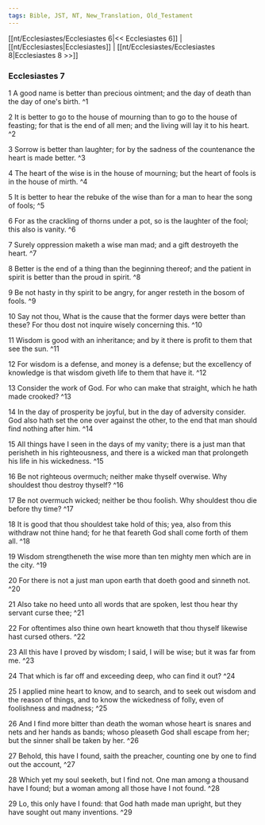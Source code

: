 ```yaml
---
tags: Bible, JST, NT, New_Translation, Old_Testament
---
```


[[nt/Ecclesiastes/Ecclesiastes 6|<< Ecclesiastes 6]] | [[nt/Ecclesiastes|Ecclesiastes]] | [[nt/Ecclesiastes/Ecclesiastes 8|Ecclesiastes 8 >>]]

### Ecclesiastes 7

1 A good name is better than precious ointment; and the day of death than the day of one\'s birth.  ^1

2 It is better to go to the house of mourning than to go to the house of feasting; for that is the end of all men; and the living will lay it to his heart.  ^2

3 Sorrow is better than laughter; for by the sadness of the countenance the heart is made better.  ^3

4 The heart of the wise is in the house of mourning; but the heart of fools is in the house of mirth.  ^4

5 It is better to hear the rebuke of the wise than for a man to hear the song of fools;  ^5

6 For as the crackling of thorns under a pot, so is the laughter of the fool; this also is vanity.  ^6

7 Surely oppression maketh a wise man mad; and a gift destroyeth the heart.  ^7

8 Better is the end of a thing than the beginning thereof; and the patient in spirit is better than the proud in spirit.  ^8

9 Be not hasty in thy spirit to be angry, for anger resteth in the bosom of fools.  ^9

10 Say not thou, What is the cause that the former days were better than these? For thou dost not inquire wisely concerning this.  ^10

11 Wisdom is good with an inheritance; and by it there is profit to them that see the sun.  ^11

12 For wisdom is a defense, and money is a defense; but the excellency of knowledge is that wisdom giveth life to them that have it.  ^12

13 Consider the work of God. For who can make that straight, which he hath made crooked?  ^13

14 In the day of prosperity be joyful, but in the day of adversity consider. God also hath set the one over against the other, to the end that man should find nothing after him.  ^14

15 All things have I seen in the days of my vanity; there is a just man that perisheth in his righteousness, and there is a wicked man that prolongeth his life in his wickedness.  ^15

16 Be not righteous overmuch; neither make thyself overwise. Why shouldest thou destroy thyself?  ^16

17 Be not overmuch wicked; neither be thou foolish. Why shouldest thou die before thy time?  ^17

18 It is good that thou shouldest take hold of this; yea, also from this withdraw not thine hand; for he that feareth God shall come forth of them all.  ^18

19 Wisdom strengtheneth the wise more than ten mighty men which are in the city.  ^19

20 For there is not a just man upon earth that doeth good and sinneth not.  ^20

21 Also take no heed unto all words that are spoken, lest thou hear thy servant curse thee;  ^21

22 For oftentimes also thine own heart knoweth that thou thyself likewise hast cursed others.  ^22

23 All this have I proved by wisdom; I said, I will be wise; but it was far from me.  ^23

24 That which is far off and exceeding deep, who can find it out?  ^24

25 I applied mine heart to know, and to search, and to seek out wisdom and the reason of things, and to know the wickedness of folly, even of foolishness and madness;  ^25

26 And I find more bitter than death the woman whose heart is snares and nets and her hands as bands; whoso pleaseth God shall escape from her; but the sinner shall be taken by her.  ^26

27 Behold, this have I found, saith the preacher, counting one by one to find out the account,  ^27

28 Which yet my soul seeketh, but I find not. One man among a thousand have I found; but a woman among all those have I not found.  ^28

29 Lo, this only have I found: that God hath made man upright, but they have sought out many inventions.  ^29

 
